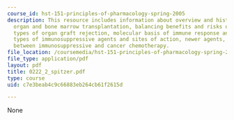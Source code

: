 ```yaml
---
course_id: hst-151-principles-of-pharmacology-spring-2005
description: This resource includes information about overview and history of solid
  organ and bone marrow transplantation, balancing benefits and risks of immunosuppression,
  types of organ graft rejection, molecular basis of immune response and immunosuppression,
  types of immunosuppressive agents and sites of action, newer agents, relationship
  between immunosuppressive and cancer chemotherapy.
file_location: /coursemedia/hst-151-principles-of-pharmacology-spring-2005/c7e3beab4c9c66883eb264cb61f2615d_0222_2_spitzer.pdf
file_type: application/pdf
layout: pdf
title: 0222_2_spitzer.pdf
type: course
uid: c7e3beab4c9c66883eb264cb61f2615d

---
```

None
